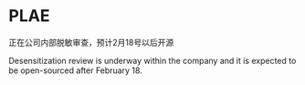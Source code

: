 # PLAE




正在公司内部脱敏审查，预计2月18号以后开源

Desensitization review is underway within the company and it is expected to be open-sourced after February 18.

